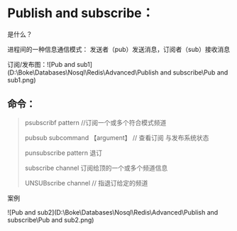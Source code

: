 # Publish and subscribe：

是什么？

进程间的一种信息通信模式： 发送者（pub）发送消息，订阅者（sub）接收消息

订阅/发布图：![Pub and sub1](D:\Boke\Databases\Nosql\Redis\Advanced\Publish and subscribe\Pub and sub1.png)

## 命令：

> psubscribf pattern  //订阅一个或多个符合模式频道
>
> pubsub subcommand 【argument】 // 查看订阅 与发布系统状态
>
> punsubscribe pattern 退订
>
> subscribe channel 订阅给顶的一个或多个频道信息
>
> UNSUBscribe channel // 指退订给定的频道

案例

![Pub and sub2](D:\Boke\Databases\Nosql\Redis\Advanced\Publish and subscribe\Pub and sub2.png)

